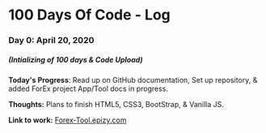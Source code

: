 # 100 Days Of Code - Log

### Day 0: April 20, 2020 
##### (Intializing of 100 days & Code Upload)

**Today's Progress**: Read up on GitHub documentation, Set up repository, & added ForEx project App/Tool docs in progress.

**Thoughts:** Plans to finish HTML5, CSS3, BootStrap, & Vanilla JS.

**Link to work:** [Forex-Tool.epizy.com]( Forex-Tool.epizy.com )
